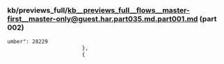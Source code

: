 ### kb/previews_full/kb__previews_full__flows__master-first__master-only@guest.har.part035.md.part001.md (part 002)

```md
umber": 28229
                        },
                        {
                          
```

```
